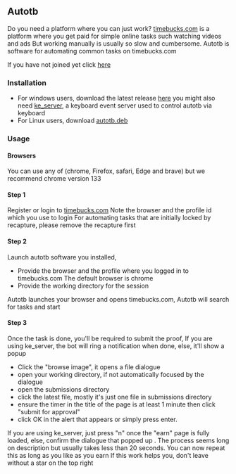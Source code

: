 ## Autotb 
Do you need a platform where you can just work?
[timebucks.com](https://timebucks.com/?refID=223919945) is a platform where you get paid for simple online tasks such watching videos and ads
But working manually is usually so slow and cumbersome. 
Autotb is software for automating common tasks on timebucks.com 

If you have not joined yet click [here](https://timebucks.com/?refID=223919945)

### Installation 
- For windows users, download the latest release [here](https://github.com/Austin-rgb/autotb/releases/download/v25.4.18/tl_worker.exe)
you might also need [ke_server](https://github.com/Austin-rgb/autotb/releases/download/windows-25.4.3/ke_server.exe), a keyboard event server used to control autotb via keyboard
- For Linux users, download [autotb.deb](https://github.com/Austin-rgb/autotb/releases/download/v25.4.18/autotb.deb)

### Usage
#### Browsers
You can use any of (chrome, Firefox, safari, Edge and brave) but we recommend chrome version 133

#### Step 1
Register or login to [timebucks.com](https://timebucks.com/?refID=223919945)
Note the browser and the profile id which you use to login
For automating tasks that are initially locked by recapture, please remove the recapture first 

#### Step 2
Launch autotb software you installed, 
- Provide the browser and the profile where you logged in to timebucks.com 
The default browser is chrome
- Provide the working directory for the session

Autotb launches your browser and opens timebucks.com, 
Autotb will search for tasks and start 

#### Step 3
Once the task is done, you'll be required to submit the proof,
If you are using ke_server, the bot will ring a notification when done, else, it'll show a popup
- Click the "browse image", it opens a file dialogue 
- open your working directory, if not automatically focused by the dialogue 
- open the submissions directory 
- click the latest file, mostly it's just one file in submissions directory 
- ensure the timer in the title of the page is at least 1 minute then click "submit for approval"
- click OK in the alert that appears or simply press enter.


If you are using ke_server, just press "n" once the "earn" page is fully loaded, else, confirm the dialogue that popped up .
The process seems long on description but usually takes less than 20 seconds. 
You can now repeat this as long as you like as you earn
If this work helps you, don't leave without a star on the top right 
